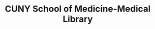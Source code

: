 ---
layout: repo
title: "CUNY School of Medicine-Medical Library"
id: 21253
permalink: repos/21253/
---